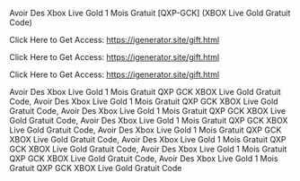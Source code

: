 Avoir Des Xbox Live Gold 1 Mois Gratuit [QXP-GCK] (XBOX Live Gold Gratuit Code)

Click Here to Get Access: https://igenerator.site/gift.html

Click Here to Get Access: https://igenerator.site/gift.html

Click Here to Get Access: https://igenerator.site/gift.html

Avoir Des Xbox Live Gold 1 Mois Gratuit QXP GCK XBOX Live Gold Gratuit Code, Avoir Des Xbox Live Gold 1 Mois Gratuit QXP GCK XBOX Live Gold Gratuit Code, Avoir Des Xbox Live Gold 1 Mois Gratuit QXP GCK XBOX Live Gold Gratuit Code, Avoir Des Xbox Live Gold 1 Mois Gratuit QXP GCK XBOX Live Gold Gratuit Code, Avoir Des Xbox Live Gold 1 Mois Gratuit QXP GCK XBOX Live Gold Gratuit Code, Avoir Des Xbox Live Gold 1 Mois Gratuit QXP GCK XBOX Live Gold Gratuit Code, Avoir Des Xbox Live Gold 1 Mois Gratuit QXP GCK XBOX Live Gold Gratuit Code, Avoir Des Xbox Live Gold 1 Mois Gratuit QXP GCK XBOX Live Gold Gratuit Code
